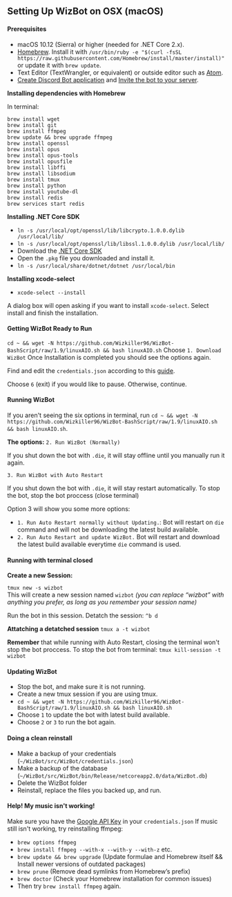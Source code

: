 ## Setting Up WizBot on OSX (macOS)

#### Prerequisites 
- macOS 10.12 (Sierra) or higher (needed for .NET Core 2.x).
- [Homebrew](http://brew.sh/). Install it with `/usr/bin/ruby -e "$(curl -fsSL https://raw.githubusercontent.com/Homebrew/install/master/install)"` or update it with `brew update`.
- Text Editor (TextWrangler, or equivalent) or outside editor such as [Atom](https://atom.io/).
- [Create Discord Bot application](http://wizbot.readthedocs.io/en/latest/JSON%20Explanations/#creating-discord-bot-application) and [Invite the bot to your server](http://wizbot.readthedocs.io/en/latest/JSON%20Explanations/#inviting-your-bot-to-your-server). 

**Installing dependencies with Homebrew**

In terminal:
```
brew install wget
brew install git
brew install ffmpeg
brew update && brew upgrade ffmpeg
brew install openssl
brew install opus
brew install opus-tools
brew install opusfile
brew install libffi
brew install libsodium
brew install tmux
brew install python
brew install youtube-dl
brew install redis
brew services start redis
```

**Installing .NET Core SDK**

- `ln -s /usr/local/opt/openssl/lib/libcrypto.1.0.0.dylib /usr/local/lib/`
- `ln -s /usr/local/opt/openssl/lib/libssl.1.0.0.dylib /usr/local/lib/`
- Download the [.NET Core SDK](https://www.microsoft.com/net/core#macos)
- Open the `.pkg` file you downloaded and install it.
- `ln -s /usr/local/share/dotnet/dotnet /usr/local/bin`

**Installing xcode-select**

- `xcode-select --install`

A dialog box will open asking if you want to install `xcode-select`. Select install and finish the installation.

#### Getting WizBot Ready to Run

`cd ~ && wget -N https://github.com/Wizkiller96/WizBot-BashScript/raw/1.9/linuxAIO.sh && bash linuxAIO.sh`
Choose `1. Download WizBot`
Once Installation is completed you should see the options again.	

Find and edit the `credentials.json` according to this [guide](http://wizbot.readthedocs.io/en/latest/JSON%20Explanations/#setting-up-credentialsjson-file).

Choose `6` (exit) if you would like to pause. Otherwise, continue. 

#### Running WizBot

If you aren't seeing the six options in terminal, run `cd ~ && wget -N https://github.com/Wizkiller96/WizBot-BashScript/raw/1.9/linuxAIO.sh && bash linuxAIO.sh`.

**The options:**
`2. Run WizBot (Normally)`

If you shut down the bot with `.die`, it will stay offline until you manually run it again.

`3. Run WizBot with Auto Restart`

If you shut down the bot with `.die`, it will stay restart automatically. To stop the bot, stop the bot proccess (close terminal)

Option 3 will show you some more options: 

- `1. Run Auto Restart normally without Updating.`: Bot will restart on `die` command and will not be downloading the latest build available.
- `2. Run Auto Restart and update WizBot.` Bot will restart and download the latest build available everytime `die` command is used.

#### Running with terminal closed
**Create a new Session:**

`tmux new -s wizbot`  
This will create a new session named `wizbot` *(you can replace “wizbot” with anything you prefer, as long as you remember  your session name)*

Run the bot in this session.
Detatch the session: `^b d`

**Attatching a detatched session**
`tmux a -t wizbot`

**Remember** that while running with Auto Restart, closing the terminal won't stop the bot proccess. To stop the bot from terminal:
`tmux kill-session -t wizbot`

#### Updating WizBot

- Stop the bot, and make sure it is not running.
- Create a new tmux session if you are using tmux.
- `cd ~ && wget -N https://github.com/Wizkiller96/WizBot-BashScript/raw/1.9/linuxAIO.sh && bash linuxAIO.sh`
- Choose `1` to update the bot with latest build available.
- Choose `2` or `3` to run the bot again.

#### Doing a clean reinstall

- Make a backup of your credentials (`~/WizBot/src/WizBot/credentials.json`)
- Make a backup of the database (`~/WizBot/src/WizBot/bin/Release/netcoreapp2.0/data/WizBot.db`)
- Delete the WizBot folder
- Reinstall, replace the files you backed up, and run.

#### Help! My music isn't working!

Make sure you have the [Google API Key](http://wizbot.readthedocs.io/en/latest/JSON%20Explanations/#setting-up-your-api-keys) in your `credentials.json`
If music still isn't working, try reinstalling ffmpeg:
- `brew options ffmpeg`
- `brew install ffmpeg --with-x --with-y --with-z` etc.
- `brew update && brew upgrade` (Update formulae and Homebrew itself && Install newer versions of outdated packages)
- `brew prune` (Remove dead symlinks from Homebrew’s prefix)
- `brew doctor` (Check your Homebrew installation for common issues)
- Then try `brew install ffmpeg` again.